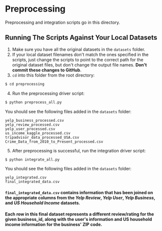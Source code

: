 # Preprocessing
Preprocessing and integration scripts go in this directory.

## Running The Scripts Against Your Local Datasets
1. Make sure you have all the original datasets in the `datasets` folder.
2. If your local dataset filenames don't match the ones specified in the scripts, just change the scripts to point to the correct path for the original dataset files, but don't change the output file names. **Don't commit these changes to GitHub**.
3. `cd` into this folder from the root directory:
```bash
$ cd preprocessing
```
4. Run the preprocessing driver script:
```bash
$ python preprocess_all.py
```
You should see the following files added in the `datasets` folder:
```
yelp_business_processed.csv
yelp_review_processed.csv
yelp_user_processed.csv
us_income_kaggle_processed.csv
tripadvisor_data_processed_USA.csv
Crime_Data_from_2010_to_Present_processed.csv
```

5. After preprocessing is successful, run the integration driver script:
```bash
$ python integrate_all.py
```
You should see the following files added in the `datasets` folder:
```
yelp_integrated.csv
final_integrated_data.csv
```


#### `final_integrated_data.csv` contains information that has been joined on the appropriate columns from the _Yelp Review_, _Yelp User_, _Yelp Business_, and _US Household Income_ datasets.
#### Each row in this final dataset represents a different review/rating for the given business_id, along with the user's information and US household income information for the business' ZIP code.
